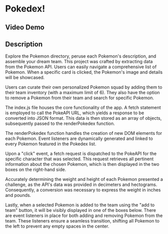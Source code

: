 # Pokedex!

## Video Demo

## Description

Explore the Pokemon directory, peruse each Pokemon's description, and assemble your dream team. This project was crafted by extracting data from the Pokemon API. Users can easily navigate a comprehensive list of Pokemon. When a specific card is clicked, the Pokemon's image and details will be showcased.

Users can curate their own personalized Pokemon squad by adding them to their team inventory (with a maximum limit of 6). They also have the option to remove a Pokemon from their team and search for specific Pokemon.

The index.js file houses the core functionality of the app. A fetch statement is employed to call the PokeAPI URL, which yields a response to be converted into JSON format. This data is then stored as an array of objects, subsequently passed to the renderPokedex function.

The renderPokedex function handles the creation of new DOM elements for each Pokemon. Event listeners are dynamically generated and linked to every Pokemon featured in the Pokedex list.

Upon a "click" event, a fetch request is dispatched to the PokeAPI for the specific character that was selected. This request retrieves all pertinent information about the chosen Pokemon, which is then displayed in the two boxes on the right-hand side.

Accurately determining the weight and height of each Pokemon presented a challenge, as the API's data was provided in decimeters and hectograms. Consequently, a conversion was necessary to express the weight in inches and pounds.

Lastly, when a selected Pokemon is added to the team using the "add to team" button, it will be visibly displayed in one of the boxes below. There are event listeners in place for both adding and removing Pokemon from the team. These listeners ensure a seamless transition, shifting all Pokemon to the left to prevent any empty spaces in the center.
